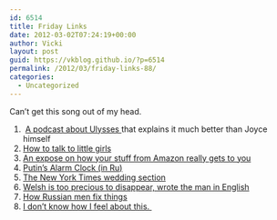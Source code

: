 ```yaml
---
id: 6514
title: Friday Links
date: 2012-03-02T07:24:19+00:00
author: Vicki
layout: post
guid: https://vkblog.github.io/?p=6514
permalink: /2012/03/friday-links-88/
categories:
  - Uncategorized
---
```

Can&#8217;t get this song out of my head.
  


  1.  <a href="http://blog.frankdelaney.com/re-joyce/" target="_blank">A podcast about Ulysses </a>that explains it much better than Joyce himself
  2. <a href="latinafatale.com/2011/07/21/how-to-talk-to-little-girls/" target="_blank">How to talk to little girls</a>
  3. <a href="http://motherjones.com/politics/2012/02/mac-mcclelland-free-online-shipping-warehouses-labor" target="_blank">An expose on how your stuff from Amazon really gets to you</a>
  4. <a href="http://www.budilnikputina.ru/" target="_blank">Putin&#8217;s Alarm Clock (in Ru)</a>
  5. <a href="http://www.grantland.com/story/_/id/6769919/matrimonial-moneyball" target="_blank">The New York Times wedding section</a>
  6. <a href="http://www.independent.co.uk/opinion/commentators/jude-rogers-the-welsh-language-is-too-precious-to-be-allowed-to-disappear-6943218.html" target="_blank">Welsh is too precious to disappear, wrote the man in English</a>
  7. <a href="http://www.citizenofthemonth.com/2012/02/27/oscar-night-2012/" target="_blank">How Russian men fix things</a>
  8. <a href="http://fairyfilmiending.blogspot.com/2012/02/new-star-of-india-teaser.html" target="_blank">I don&#8217;t know how I feel about this. </a>

&nbsp;